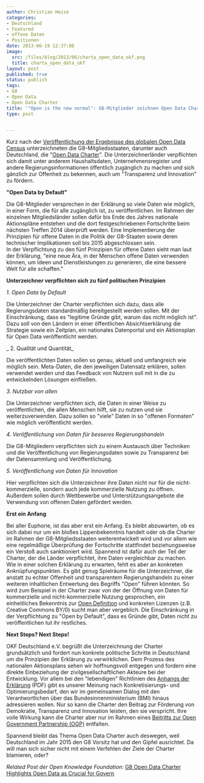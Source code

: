 ```yaml
---
author: Christian Heise
categories:
- Deutschland
- Featured
- offene Daten
- Positionen
date: 2013-06-19 12:37:08
image:
  src: /files/blog/2013/06/charta_open_data_okf.png
  title: charta_open_data_okf
layout: post
published: true
status: publish
tags:
- G8
- Open Data
- Open Data Charter
title: '"Open is the new normal": G8-Mitglieder zeichnen Open Data Charter'
type: post


---
```


Kurz nach der [Veröffentlichung der Ergebnisse des globalen Open Data Census](/blog/2013/06/pressemitteilung-zu-den-ergebnissen-des-globalen-open-data-census/) unterzeichneten die G8-Mitgliedsstaaten, darunter auch Deutschland, die "[Open Data Charter](https://www.gov.uk/government/publications/open-data-charter)". Die Unterzeichnerländer verpflichten sich damit unter anderem Haushaltsdaten, Unternehmensregister und andere Regierungsinformationen öffentlich zugänglich zu machen und sich gänzlich zur Offenheit zu bekennen, auch um "Transparenz und Innovation" zu fördern.

**"Open Data by Default"**

Die G8-Mitglieder versprechen in der Erklärung so viele Daten wie möglich, in einer Form, die für alle zugänglich ist, zu veröffentlichen. Im Rahmen der einzelnen Mitgliedsländer sollen dafür bis Ende des Jahres nationale Aktionspläne entstehen und die dort festgeschriebenen Fortschritte beim nächsten Treffen 2014 überprüft werden. Eine Implementierung der Prinzipien für offene Daten in die Politik der G8-Staaten sowie deren technischer Implikationen soll bis 2015 abgeschlossen sein.  
In der Verpflichtung zu den fünf Prinzipien für offene Daten sieht man laut der Erklärung, "eine neue Ära, in der Menschen offene Daten verwenden können, um Ideen und Dienstleistungen zu generieren, die eine bessere Welt für alle schaffen."

**Unterzeichner verpflichten sich zu fünf politischen Prinzipien**

_1\. Open Data by Default_

Die Unterzeichner der Charter verpflichten sich dazu, dass alle Regierungsdaten standardmäßig bereitgestellt werden sollen. Mit der Einschränkung, dass es "legitime Gründe gibt, warum das nicht möglich ist". Dazu soll von den Ländern in einer öffentlichen Absichtserklärung die Strategie sowie ein Zeitplan, ein nationales Datenportal und ein Aktionsplan für Open Data veröffentlicht werden.

_ 2\. Qualität und Quantität_

Die veröffentlichten Daten sollen so genau, aktuell und umfangreich wie möglich sein. Meta-Daten, die den jeweiligen Datensatz erklären, sollen verwendet werden und das Feedback von Nutzern soll mit in die zu entwickelnden Lösungen einfließen.

_3\. Nutzbar von allen_

Die Unterzeichner verpflichten sich, die Daten in einer Weise zu veröffentlichen, die allen Menschen hilft, sie zu nutzen und sie weiterzuverwenden. Dazu sollen so "viele" Daten in so "offenen Formaten" wie möglich veröffentlicht werden.

_4\. Veröffentlichung von Daten für besseres Regierungshandeln_

Die G8-Mitgliedern verpflichten sich zu einem Austausch über Techniken und die Veröffentlichung von Regierungsdaten sowie zu Transparenz bei der Datensammlung und Veröffentlichung.

_5\. Veröffentlichung von Daten für Innovation_

Hier verpflichten sich die Unterzeichner ihre Daten nicht nur für die nicht-kommerzielle, sondern auch jede kommerzielle Nutzung zu öffnen. Außerdem sollen durch Wettbewerbe und Unterstützungsangebote die Verwendung von offenen Daten gefördert werden.

**Erst ein Anfang**

Bei aller Euphorie, ist das aber erst ein Anfang. Es bleibt abzuwarten, ob es sich dabei nur um ein bloßes Lippenbekenntnis handelt oder ob die Charter im Rahmen der G8-Mitgliedsstaaten weiterentwickelt wird und vor allem wie eine regelmäßige Überprüfung der Fortschritte stattfindet beziehungsweise ein Verstoß auch sanktioniert wird. Spannend ist dafür auch der Teil der Charter, der die Länder verpflichtet, ihre Daten vergleichbar zu machen.  
Wie in einer solchen Erklärung zu erwarten, fehlt es aber an konkreten Anknüpfungspunkten. Es gibt genug Spielräume für die Unterzeichner, die anstatt zu echter Offenheit und transparentem Regierungshandeln zu einer weiteren inhaltlichen Entwertung des Begriffs "Open" führen könnten. So wird zum Beispiel in der Charter zwar von der der Öffnung von Daten für kommerzielle und nicht-kommerzielle Nutzung gesprochen, ein einheitliches Bekenntnis zur [Open Definition](http://opendefinition.org/) und konkreten Lizenzen (z.B. Creative Commons BY/0) sucht man aber vergeblich. Die Einschränkung in der Verpflichtung zu "Open by Default", dass es Gründe gibt, Daten nicht zu veröffentlichen tut ihr restliches.

**Next Steps? Next Steps!**

OKF Deutschland e.V. begrüßt die Unterzeichnung der Charter grundsätzlich und fordert nun konkrete politische Schritte in Deutschland um die Prinzipien der Erklärung zu verwirklichen. Dem Prozess des nationalen Aktionsplans sehen wir hoffnungsvoll entgegen und fordern eine direkte Einbeziehung der zivilgesellschaftlichen Akteure bei der Entwicklung. Vor allem bei den "lebendigen" Richtlinien des [Anhangs der Erklärung](https://www.gov.uk/government/uploads/system/uploads/attachment_data/file/207458/Open_Data_Charter_Annex_FINAL_13_June_2013.pdf) (PDF) gibt es unserer Meinung nach Konkretisierungs- und Optimierungsbedarf, den wir im gemeinsamen Dialog mit den Verantwortlichen über das Bundesinnenministerium (BMI) hinaus adressieren wollen. Nur so kann die Charter den Beitrag zur Förderung von Demokratie, Transparenz und Innovation leisten, den sie verspricht. Ihre volle Wirkung kann die Charter aber nur im Rahmen eines [Beitritts zur Open Government Partnership (OGP)](http://opengovpartnership.de) entfalten.

Spannend bleibt das Thema Open Data Charter auch deswegen, weil Deutschland im Jahr 2015 den G8 Vorsitz hat und den Gipfel ausrichtet. Da will man sich sicher nicht mit einem Verfehlen der Ziele der Charter blamieren, oder?

_Related Post der Open Knowledge Foundation:_ [G8 Open Data Charter Highlights Open Data as Crucial for Govern](http://blog.okfn.org/2013/06/18/g8-highlights-open-data-as-crucial-for-governance-and-growth/)